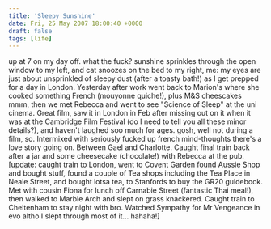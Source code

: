 ```yaml
---
title: 'Sleepy Sunshine'
date: Fri, 25 May 2007 18:00:40 +0000
draft: false
tags: [life]
---
```


up at 7 on my day off. what the fuck? sunshine sprinkles through the open window to my left, and cat snoozes on the bed to my right, me: my eyes are just about unsprinkled of sleepy dust (after a toasty bath!) as I get prepped for a day in London. Yesterday after work went back to Marion's where she cooked something French (mouyonne quiche!), plus M&S cheescakes mmm, then we met Rebecca and went to see "Science of Sleep" at the uni cinema. Great film, saw it in London in Feb after missing out on it when it was at the Cambridge Film Festival (do I need to tell you all these minor details?), and haven't laughed soo much for ages. gosh, well not during a film, so. Intermixed with seriously fucked up french mind-thoughts there's a love story going on. Between Gael and Charlotte. Caught final train back after a jar and some cheesecake (chocolate!) with Rebecca at the pub. \[update: caught train to London, went to Covent Garden found Aussie Shop and bought stuff, found a couple of Tea shops including the Tea Place in Neale Street, and bought lotsa tea, to Stanfords to buy the GR20 guidebook. Met with cousin Fiona for lunch off Carnabie Street (fantastic Thai meal!), then walked to Marble Arch and slept on grass knackered. Caught train to Cheltenham to stay night with bro. Watched Sympathy for Mr Vengeance in evo altho I slept through most of it... hahaha!\]